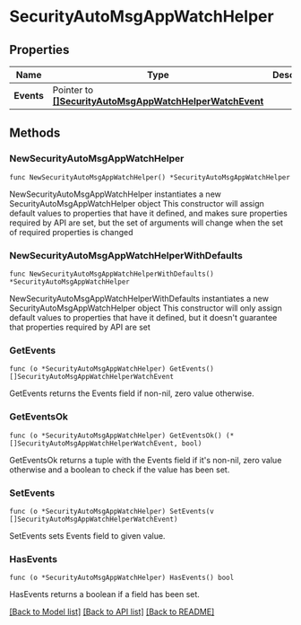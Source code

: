# SecurityAutoMsgAppWatchHelper

## Properties

Name | Type | Description | Notes
------------ | ------------- | ------------- | -------------
**Events** | Pointer to [**[]SecurityAutoMsgAppWatchHelperWatchEvent**](SecurityAutoMsgAppWatchHelperWatchEvent.md) |  | [optional] 

## Methods

### NewSecurityAutoMsgAppWatchHelper

`func NewSecurityAutoMsgAppWatchHelper() *SecurityAutoMsgAppWatchHelper`

NewSecurityAutoMsgAppWatchHelper instantiates a new SecurityAutoMsgAppWatchHelper object
This constructor will assign default values to properties that have it defined,
and makes sure properties required by API are set, but the set of arguments
will change when the set of required properties is changed

### NewSecurityAutoMsgAppWatchHelperWithDefaults

`func NewSecurityAutoMsgAppWatchHelperWithDefaults() *SecurityAutoMsgAppWatchHelper`

NewSecurityAutoMsgAppWatchHelperWithDefaults instantiates a new SecurityAutoMsgAppWatchHelper object
This constructor will only assign default values to properties that have it defined,
but it doesn't guarantee that properties required by API are set

### GetEvents

`func (o *SecurityAutoMsgAppWatchHelper) GetEvents() []SecurityAutoMsgAppWatchHelperWatchEvent`

GetEvents returns the Events field if non-nil, zero value otherwise.

### GetEventsOk

`func (o *SecurityAutoMsgAppWatchHelper) GetEventsOk() (*[]SecurityAutoMsgAppWatchHelperWatchEvent, bool)`

GetEventsOk returns a tuple with the Events field if it's non-nil, zero value otherwise
and a boolean to check if the value has been set.

### SetEvents

`func (o *SecurityAutoMsgAppWatchHelper) SetEvents(v []SecurityAutoMsgAppWatchHelperWatchEvent)`

SetEvents sets Events field to given value.

### HasEvents

`func (o *SecurityAutoMsgAppWatchHelper) HasEvents() bool`

HasEvents returns a boolean if a field has been set.


[[Back to Model list]](../README.md#documentation-for-models) [[Back to API list]](../README.md#documentation-for-api-endpoints) [[Back to README]](../README.md)


